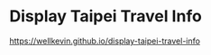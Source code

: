 # Display Taipei Travel Info
<a href="https://wellkevin.github.io/display-taipei-travel-info">https://wellkevin.github.io/display-taipei-travel-info</a>
